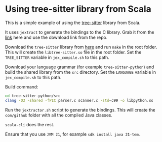 # Using tree-sitter library from Scala

This is a simple example of using the [tree-sitter](https://tree-sitter.github.io/tree-sitter/) library from Scala.

It uses `jextract` to generate the bindings to the C library. Grab it from the [link](https://github.com/openjdk/jextract) here and use the download link from the repo.

Download the `tree-sitter` library from [here](https://github.com/tree-sitter/tree-sitter) and run `make` in the root folder. This will create the `libtree-sitter.so` file in the root folder. Set the `TREE_SITTER` variable in `jex_compile.sh` to this path.

Download your language grammar (for example `tree-sitter-python`) and build the shared library from the `src` directory. Set the `LANGUAGE` variable in `jex_compile.sh` to this path.

Build command:

```sh
cd tree-sitter-python/src
clang -O3 -shared -fPIC parser.c scanner.c -std=c99 -o libpython.so
```

Run the `jextractor.sh` script to generate the bindings. This will create the `com/github` folder with all the compiled Java classes.

`scala-cli` does the rest.

Ensure that you use `JVM 21`, for example `sdk install java 21-tem`.
